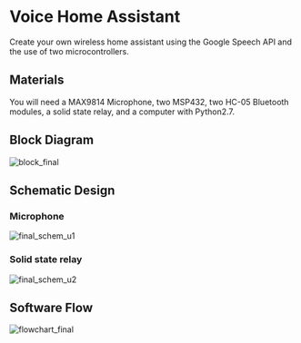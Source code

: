 # Voice Home Assistant

Create your own wireless home assistant using the Google Speech API and the use of two microcontrollers.

## Materials

You will need a MAX9814 Microphone, two MSP432, two HC-05 Bluetooth modules, a solid state relay, and a computer with Python2.7.

## Block Diagram
![block_final](https://user-images.githubusercontent.com/25444917/38166360-8da216d2-34d7-11e8-976f-0040a4efbe57.png)

## Schematic Design
### Microphone
![final_schem_u1](https://user-images.githubusercontent.com/25444917/38166361-8db9f87e-34d7-11e8-9cd5-aaf9fe77fc80.png)

### Solid state relay
![final_schem_u2](https://user-images.githubusercontent.com/25444917/38166362-8dd29d34-34d7-11e8-9efc-1b9462387a71.png)

## Software Flow
![flowchart_final](https://user-images.githubusercontent.com/25444917/38166363-8dec90f4-34d7-11e8-9ab6-21a1fd8c2258.png)
